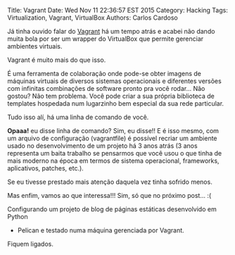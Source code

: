 Title: Vagrant
Date: Wed Nov 11 22:36:57 EST 2015
Category: Hacking
Tags: Virtualization, Vagrant, VirtualBox
Authors: Carlos Cardoso

Já tinha ouvido falar do [Vagrant][1] há um tempo
atrás e acabei não dando muita bola por ser um wrapper do VirtualBox que
permite gerenciar ambientes virtuais.

Vagrant é muito mais do que isso.

É uma ferramenta de colaboração onde pode-se obter imagens de máquinas virtuais
de diversos sistemas operacionais e diferentes versões com infinitas
combinações de software pronto pra você rodar... Não gostou? Não tem problema.
Você pode criar a sua própria biblioteca de templates hospedada num lugarzinho
bem especial da sua rede particular.

Tudo isso alí, há uma linha de comando de você.

**Opaaa!** eu disse linha de comando? Sim, eu disse!! E é isso mesmo, com um
arquivo de configuração (vagrantfile) é possível recriar um ambiente usado no
desenvolvimento de um projeto há 3 anos atrás (3 anos representa um baita
trabalho se pensarmos que você usou o que tinha de mais moderno na época em
termos de sistema operacional, frameworks, aplicativos, patches, etc.).

Se eu tivesse prestado mais atenção daquela vez tinha sofrido menos.

Mas enfim, vamos ao que interessa!!!
Sim, só que no próximo post... :(

Configurando um projeto de blog de páginas estáticas desenvolvido em Python
+ Pelican e testado numa máquina gerenciada por Vagrant.

Fiquem ligados.

[1]: https://www.vagrant.com/
